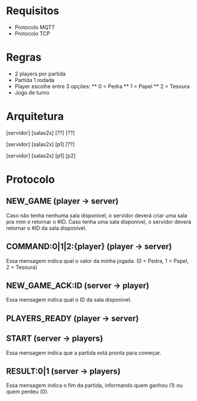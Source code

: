 # Requisitos
* Protocolo MQTT
* Protocolo TCP

# Regras
* 2 players por partida
* Partida 1 rodada
* Player escolhe entre 3 opções: 
** 0 = Pedra
** 1 = Papel
** 2 = Tesoura
* Jogo de turno

# Arquitetura
[servidor]
[salas2x]
[??]  [??]

[servidor]
[salas2x]
[p1]  [??]

[servidor]
[salas2x]
[p1]  [p2]

# Protocolo
## NEW_GAME (player -> server)
Caso não tenha nenhuma sala disponível, o servidor deverá criar uma sala pra mim e retornar o #ID.
Caso tenha uma sala disponível, o servidor deverá retornar o #ID da sala disponível.

## COMMAND:0|1|2:{player} (player -> server)
Essa mensagem indica qual o valor da minha jogada. (0 = Pedra, 1 = Papel, 2 = Tesoura)

## NEW_GAME_ACK:ID (server -> player)
Essa mensagem indica qual o ID da sala disponível.

## PLAYERS_READY (player -> server)

## START (server -> players)
Essa mensagem indica que a partida está pronta para começar.

## RESULT:0|1 (server -> players)
Essa mensagem indica o fim da partida, informando quem ganhou (1) ou quem perdeu (0).